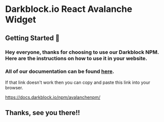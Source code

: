 # Darkblock.io React Avalanche Widget

## Getting Started 🚀

### Hey everyone, thanks for choosing to use our Darkblock NPM. Here are the instructions on how to use it in your website.


### All of our documentation can be found [here](https://docs.darkblock.io/npm/avalanchenpm/).

If that link doesn't work then you can copy and paste this link into your browser.

https://docs.darkblock.io/npm/avalanchenpm/

## Thanks, see you there!!